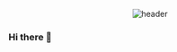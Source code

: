 <div align="center">


  ![header](https://capsule-render.vercel.app/api?type=waving&color=0:e6f1ff,50:7069ff,100:0d00ff&height=300&section=header&text=Chaen&fontSize=90&fontColor=fff&fontAlignY=30&fontAlign=75&desc=github&descSize=60&descAlign=82)
</div>

### Hi there 👋

<!--
**limce21/limce21** is a ✨ _special_ ✨ repository because its `README.md` (this file) appears on your GitHub profile.

Here are some ideas to get you started:

- 🔭 I’m currently working on ...
- 🌱 I’m currently learning ...
- 👯 I’m looking to collaborate on ...
- 🤔 I’m looking for help with ...
- 💬 Ask me about ...
- 📫 How to reach me: ...
- 😄 Pronouns: ...
- ⚡ Fun fact: ...
-->
